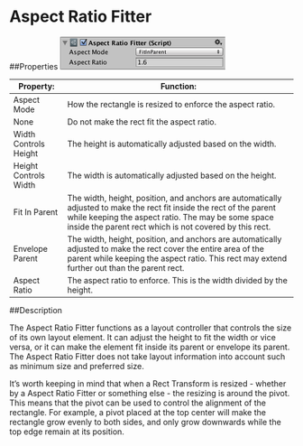# Aspect Ratio Fitter

##Properties
![](Main/UI_AspectRatioFitterInspector.png)

| Property:	 | Function: |
| -- | -- |
| Aspect Mode	 | How the rectangle is resized to enforce the aspect ratio. |
|         None	 | Do not make the rect fit the aspect ratio. |
|         Width Controls Height	 | The height is automatically adjusted based on the width. |
|         Height Controls Width	 | The width is automatically adjusted based on the height. |
|         Fit In Parent	 | The width, height, position, and anchors are automatically adjusted to make the rect fit inside the rect of the parent while keeping the aspect ratio. The may be some space inside the parent rect which is not covered by this rect. |
|         Envelope Parent	 | The width, height, position, and anchors are automatically adjusted to make the rect cover the entire area of the parent while keeping the aspect ratio. This rect may extend further out than the parent rect. |
| Aspect Ratio	 | The aspect ratio to enforce. This is the width divided by the height. |
##Description

The Aspect Ratio Fitter functions as a layout controller that controls the size of its own layout element. It can adjust the height to fit the width or vice versa, or it can make the element fit inside its parent or envelope its parent. The Aspect Ratio Fitter does not take layout information into account such as minimum size and preferred size.

It’s worth keeping in mind that when a Rect Transform is resized - whether by a Aspect Ratio Fitter or something else - the resizing is around the pivot. This means that the pivot can be used to control the alignment of the rectangle. For example, a pivot placed at the top center will make the rectangle grow evenly to both sides, and only grow downwards while the top edge remain at its position.
